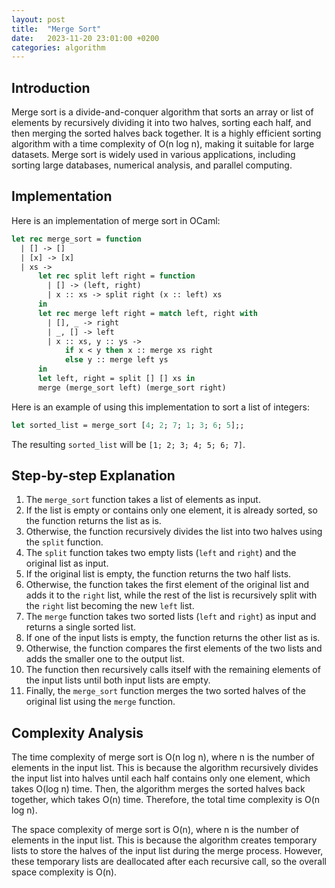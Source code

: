 ```yaml
---
layout: post
title:  "Merge Sort"
date:   2023-11-20 23:01:00 +0200
categories: algorithm
---
```


## Introduction  
   
Merge sort is a divide-and-conquer algorithm that sorts an array or list of elements by recursively dividing it into two halves, sorting each half, and then merging the sorted halves back together. It is a highly efficient sorting algorithm with a time complexity of O(n log n), making it suitable for large datasets. Merge sort is widely used in various applications, including sorting large databases, numerical analysis, and parallel computing.  
   
## Implementation  
   
Here is an implementation of merge sort in OCaml:  
   
```ocaml  
let rec merge_sort = function  
  | [] -> []  
  | [x] -> [x]  
  | xs ->  
      let rec split left right = function  
        | [] -> (left, right)  
        | x :: xs -> split right (x :: left) xs  
      in  
      let rec merge left right = match left, right with  
        | [], _ -> right  
        | _, [] -> left  
        | x :: xs, y :: ys ->  
            if x < y then x :: merge xs right  
            else y :: merge left ys  
      in  
      let left, right = split [] [] xs in  
      merge (merge_sort left) (merge_sort right)  
```  
   
Here is an example of using this implementation to sort a list of integers:  
   
```ocaml  
let sorted_list = merge_sort [4; 2; 7; 1; 3; 6; 5];;  
```  
   
The resulting `sorted_list` will be `[1; 2; 3; 4; 5; 6; 7]`.  
   
## Step-by-step Explanation  
   
1. The `merge_sort` function takes a list of elements as input.  
2. If the list is empty or contains only one element, it is already sorted, so the function returns the list as is.  
3. Otherwise, the function recursively divides the list into two halves using the `split` function.  
4. The `split` function takes two empty lists (`left` and `right`) and the original list as input.  
5. If the original list is empty, the function returns the two half lists.  
6. Otherwise, the function takes the first element of the original list and adds it to the `right` list, while the rest of the list is recursively split with the `right` list becoming the new `left` list.  
7. The `merge` function takes two sorted lists (`left` and `right`) as input and returns a single sorted list.  
8. If one of the input lists is empty, the function returns the other list as is.  
9. Otherwise, the function compares the first elements of the two lists and adds the smaller one to the output list.  
10. The function then recursively calls itself with the remaining elements of the input lists until both input lists are empty.  
11. Finally, the `merge_sort` function merges the two sorted halves of the original list using the `merge` function.  
   
## Complexity Analysis  
   
The time complexity of merge sort is O(n log n), where n is the number of elements in the input list. This is because the algorithm recursively divides the input list into halves until each half contains only one element, which takes O(log n) time. Then, the algorithm merges the sorted halves back together, which takes O(n) time. Therefore, the total time complexity is O(n log n).  
   
The space complexity of merge sort is O(n), where n is the number of elements in the input list. This is because the algorithm creates temporary lists to store the halves of the input list during the merge process. However, these temporary lists are deallocated after each recursive call, so the overall space complexity is O(n).
